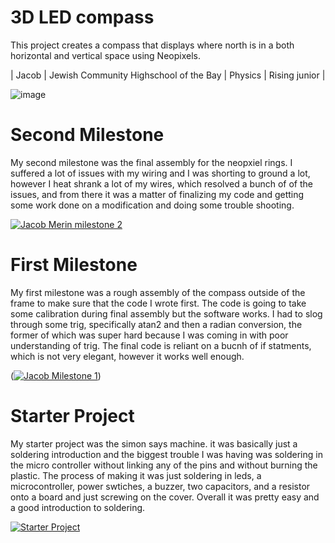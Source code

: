 ﻿# 3D LED compass 
This project creates a compass that displays where north is in a both horizontal and vertical space using Neopixels. 

| Jacob | Jewish Community Highschool of the Bay | Physics | Rising junior |


![image](https://user-images.githubusercontent.com/107579653/174336529-053362b9-7f7f-4844-b4ea-8fcfc8bf6103.png)
 
# Second Milestone
My second milestone was the final assembly for the neopxiel rings. I suffered a lot of issues with my wiring and I was shorting to ground a lot, however I heat shrank a lot of my wires, which resolved a bunch of of the issues, and from there it was a matter of finalizing my code and getting some work done on a modification and doing some trouble shooting.

[![Jacob Merin milestone 2](https://res.cloudinary.com/marcomontalbano/image/upload/v1658509658/video_to_markdown/images/youtube--NaH9aJIqN-U-c05b58ac6eb4c4700831b2b3070cd403.jpg)](https://www.youtube.com/watch?v=NaH9aJIqN-U "Jacob Merin milestone 2")
# First Milestone
  

My first milestone was a rough assembly of the compass outside of the frame to make sure that the code I wrote first. The code is going to take some calibration during final assembly but the software works. I had to slog through some trig, specifically atan2 and then a radian conversion, the former of which was super hard because I was coming in with poor understanding of trig. The final code is reliant on a bucnh of if statments, which is not very elegant, however it works well enough.

([![Jacob Milestone 1](https://res.cloudinary.com/marcomontalbano/image/upload/v1657037049/video_to_markdown/images/youtube--hbI8-BUiuUs-c05b58ac6eb4c4700831b2b3070cd403.jpg)](https://www.youtube.com/watch?v=hbI8-BUiuUs "Jacob Milestone 1"))
# Starter Project
My starter project was the simon says machine. it was basically just a soldering introduction and the biggest trouble I was having was soldering in the micro controller without linking any of the pins and without burning the plastic. The process of making it was just soldering in leds, a microcontroller, power swtiches, a buzzer, two capacitors, and a resistor onto a board and just screwing on the cover. Overall it was pretty easy and a good introduction to soldering.

[![Starter Project](https://res.cloudinary.com/marcomontalbano/image/upload/v1657036957/video_to_markdown/images/youtube--3BKFrS9bUfo-c05b58ac6eb4c4700831b2b3070cd403.jpg)](https://www.youtube.com/watch?v=3BKFrS9bUfo "Starter Project")
